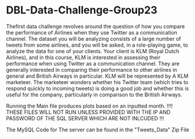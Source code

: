 # DBL-Data-Challenge-Group23

Thefirst data challenge revolves around the question of how you compare the performance of Airlines when they use Twitter as a communication channel. The dataset you will be analyzing consists of a large number of tweets from some airlines, and you will be asked, in a role-playing game, to analyze the data for one of your clients. Your client is KLM (Royal Dutch Airlines), and in this course, KLM is interested in assessing their performance when using Twitter as a communication channel. They are generally interested in comparing their performance to other airlines in general and British Airways in particular. KLM will be represented by A KLM marketeer. The marketeer wonders whether his Twitter team (which tries to respond quickly to incoming tweets) is doing a good job and whether this is useful for the company, particularly in comparison to the British Airways.

Running the Main file produces plots based on an inputted month.
!!!! THESE FILES WILL NOT RUN UNLESS PROVIDED WITH THE IP AND PASSWORD OF THE SQL SERVER WHICH ARE NOT INLCUDED !!!

The MySQL Code for The server can be found in the "Tweets_Data" Zip File
